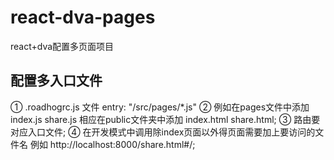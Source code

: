 # react-dva-pages
react+dva配置多页面项目
## 配置多入口文件
① .roadhogrc.js 文件 entry: "/src/pages/*.js"
② 例如在pages文件中添加 index.js share.js 相应在public文件夹中添加 index.html share.html;
③ 路由要对应入口文件;
④ 在开发模式中调用除index页面以外得页面需要加上要访问的文件名 例如 http://localhost:8000/share.html#/;
